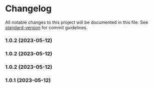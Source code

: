 # Changelog

All notable changes to this project will be documented in this file. See [standard-version](https://github.com/conventional-changelog/standard-version) for commit guidelines.

### 1.0.2 (2023-05-12)

### 1.0.2 (2023-05-12)

### 1.0.2 (2023-05-12)

### 1.0.1 (2023-05-12)
